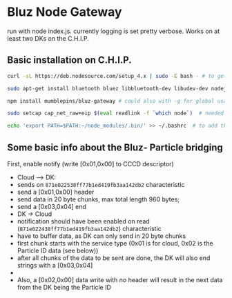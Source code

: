 # Bluz Node Gateway

run with node index.js.  currently logging is set pretty verbose.  Works on at least two DKs on the C.H.I.P.
## Basic installation on C.H.I.P.
```bash
curl -sL https://deb.nodesource.com/setup_4.x | sudo -E bash - # to get latest nodejs

sudo apt-get install bluetooth bluez libbluetooth-dev libudev-dev nodejs git  # dependencies

npm install mumblepins/bluz-gateway # could also with -g for global usage

sudo setcap cap_net_raw+eip $(eval readlink -f `which node`)  # needed to run without sudo

echo 'export PATH=$PATH:~/node_modules/.bin/' >> ~/.bashrc  # to add the binary to path
```

## Some basic info about the Bluz- Particle bridging

First, enable notify (write [0x01,0x00] to CCCD descriptor)

* Cloud --> DK:
 * sends on `871e022538ff77b1ed419fb3aa142db2` characteristic
 * send a [0x01,0x00] header
 * send data in 20 byte chunks, max total length 960 bytes;
 * send a [0x03,0x04] end 
* DK -> Cloud
 * notification should have been enabled on read (`871e022438ff77b1ed419fb3aa142db2`) characteristic
 * have to buffer data, as DK can only send in 20 byte chunks
 * first chunk starts with the service type (0x01 is for cloud, 0x02 is the Particle ID data (see below))
 * after all chunks of the data to be sent are done, the DK will also end strings with a [0x03,0x04] 
 * 
* Also, a [0x02,0x00] data write with _no_ header will result in the next data from the DK being the Particle ID  
